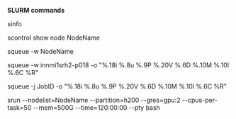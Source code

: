 **SLURM commands**

sinfo

scontrol show node NodeName

squeue -w NodeName

squeue -w innmi1srh2-p018 -o "%.18i %.8u %.9P %.20V %.6D %.10M %.10l %.6C %R"

squeue -j JobID -o "%.18i %.8u %.9P %.20V %.6D %.10M %.10l %.6C %R"

srun --nodelist=NodeName --partition=h200 --gres=gpu:2 --cpus-per-task=50 --mem=500G --time=120:00:00 --pty bash

